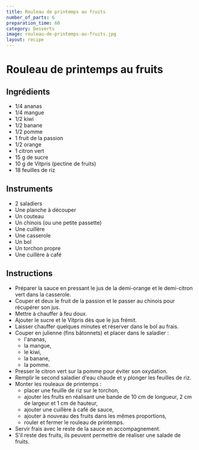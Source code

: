 ```yaml
---
title: Rouleau de printemps au fruits
number_of_parts: 6
preparation_time: 60
category: Desserts
image: rouleau-de-printemps-au-fruits.jpg
layout: recipe
---
```

# Rouleau de printemps au fruits

## Ingrédients

- 1/4 ananas
- 1/4 mangue
- 1/2 kiwi
- 1/2 banane
- 1/2 pomme
- 1 fruit de la passion
- 1/2 orange
- 1 citron vert
- 15 g de sucre
- 10 g de Vitpris (pectine de fruits)
- 18 feuilles de riz

## Instruments

- 2 saladiers
- Une planche à découper
- Un couteau
- Un chinois (ou une petite passette)
- Une cuillère
- Une casserole
- Un bol
- Un torchon propre
- Une cuillère à café

## Instructions

- Préparer la sauce en pressant le jus de la demi-orange et le demi-citron vert dans la casserole.
- Couper et deux le fruit de la passion et le passer au chinois pour récupérer son jus.
- Mettre à chauffer à feu doux.
- Ajouter le sucre et le Vitpris dès que le jus frémit.
- Laisser chauffer quelques minutes et réserver dans le bol au frais.
- Couper en julienne (fins bâtonnets) et placer dans le saladier :
	- l'ananas,
	- la mangue,
	- le kiwi,
	- la banane,
	- la pomme.
- Presser le citron vert sur la pomme pour éviter son oxydation.
- Remplir le second saladier d'eau chaude et y plonger les feuilles de riz.
- Monter les rouleaux de printemps :
	- placer une feuille de riz sur le torchon,
	- ajouter les fruits en réalisant une bande de 10 cm de longueur, 2 cm de largeur et 1 cm de hauteur,
	- ajouter une cuillère à café de sauce,
	- ajouter à nouveau des fruits dans les mêmes proportions,
	- rouler et fermer le rouleau de printemps.
- Servir frais avec le reste de la sauce en accompagnement.
- S'il reste des fruits, ils peuvent permettre de réaliser une salade de fruits.
